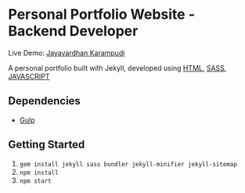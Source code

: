 # Personal Portfolio Website - Backend Developer

Live Demo: [Jayavardhan Karampudi](https://jayavardhan3112.github.io/)

A personal portfolio built with Jekyll, developed using [HTML](https://html.spec.whatwg.org/), [SASS](https://sass-lang.com/), [JAVASCRIPT](https://www.javascript.com/)

## Dependencies

- [Gulp](https://gulpjs.com/)

## Getting Started

1.  `gem install jekyll sass bundler jekyll-minifier jekyll-sitemap`
2.  `npm install`
3.  `npm start`
